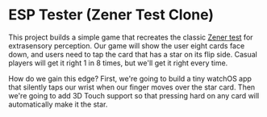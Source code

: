 # ESP Tester (Zener Test Clone)

This project builds a simple game that recreates the classic [Zener test](https://en.wikipedia.org/wiki/Zener_cards) for extrasensory perception. Our game will show the user eight cards face down, and users need to tap the card that has a star on its flip side. Casual players will get it right 1 in 8 times, but we'll get it right every time.

How do we gain this edge? First, we're going to build a tiny watchOS app that silently taps our wrist when our finger moves over the star card. Then we're going to add 3D Touch support so that pressing hard on any card will automatically make it the star.

